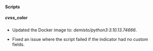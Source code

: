 
#### Scripts

##### cvss_color
- Updated the Docker image to: *demisto/python3:3.10.13.74666*.


- Fixed an issue where the script failed if the indicator had no custom fields.
